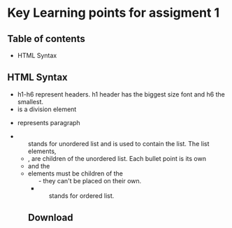 # Key Learning points for assigment 1 



## Table of contents

- HTML Syntax


## HTML Syntax
- h1-h6 represent headers. h1 header has the biggest size font and h6 the smallest.
- <div> is a division element
- <p> represents paragraph
- <ul> stands for unordered list and is used to contain the list. The list elements, <li>, are children of the unordered list. Each bullet point is its own <li> and the <li> elements must be children of the <ul> - they can't be placed on their own.
- <ol> stands for ordered list.

## Download




